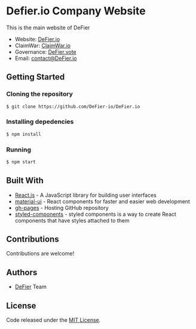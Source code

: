 # Defier.io Company Website

This is the main website of DeFier

- Website: [DeFier.io](https://DeFier.io/)
- ClaimWar: [ClaimWar.io](https://ClaimWar.io/)
- Governance: [DeFier.vote](https://DeFier.vote/)
- Email: [contact@DeFier.io](mailto:contact@defier.io)

## Getting Started

### Cloning the repository

```bash
$ git clone https://github.com/DeFier-io/DeFier.io
```

### Installing depedencies
```bash
$ npm install
```
### Running
```bash
$ npm start
```
## Built With
* [React.js](https://reactjs.org/) - A JavaScript library for building user interfaces
* [material-ui](https://material-ui.com/) - React components for faster and easier web development
* [gh-pages](https://pages.github.com/) - Hosting GitHub repository
* [styled-components](https://styled-components.com/) - styled components is a way to create React components that have styles attached to them

## Contributions
Contributions are welcome! 

## Authors

* [DeFier](https://www.DeFier.io/) Team

## License
Code released under the [MIT License](LICENSE.md).
